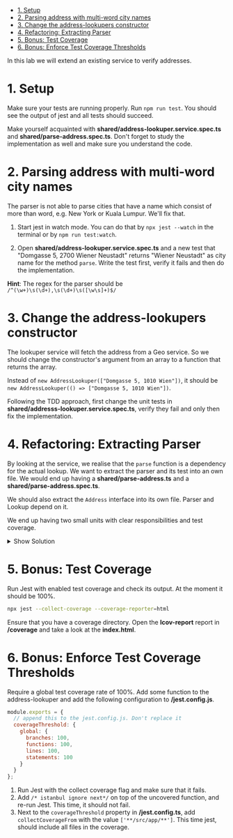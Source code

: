 - [1. Setup](#1-setup)
- [2. Parsing address with multi-word city names](#2-parsing-address-with-multi-word-city-names)
- [3. Change the address-lookupers constructor](#3-change-the-address-lookupers-constructor)
- [4. Refactoring: Extracting Parser](#4-refactoring-extracting-parser)
- [5. Bonus: Test Coverage](#5-bonus-test-coverage)
- [6. Bonus: Enforce Test Coverage Thresholds](#6-bonus-enforce-test-coverage-thresholds)

In this lab we will extend an existing service to verify addresses.

# 1. Setup

Make sure your tests are running properly. Run `npm run test`. You should see the output of jest and all tests should succeed.

Make yourself acquainted with **shared/address-lookuper.service.spec.ts** and **shared/parse-address.spec.ts**. Don't forget to study the implementation as well and make sure you understand the code.

# 2. Parsing address with multi-word city names

The parser is not able to parse cities that have a name which consist of more than word, e.g. New York or Kuala Lumpur. We'll fix that.

1. Start jest in watch mode. You can do that by `npx jest --watch` in the terminal or by `npm run test:watch`.

2. Open **shared/address-lookuper.service.spec.ts** and a new test that "Domgasse 5, 2700 Wiener Neustadt" returns "Wiener Neustadt" as city name for the method `parse`. Write the test first, verify it fails and then do the implementation.

**Hint**: The regex for the parser should be `/^(\w+)\s(\d+),\s(\d+)\s([\w\s]+)$/`

# 3. Change the address-lookupers constructor

The lookuper service will fetch the address from a Geo service. So we should change the constructor's argument from an array to a function that returns the array.

Instead of `new AddressLookuper(["Domgasse 5, 1010 Wien"])`, it should be `new AddressLookuper(() => ["Domgasse 5, 1010 Wien"])`.

Following the TDD approach, first change the unit tests in **shared/addresss-lookuper.service.spec.ts**, verify they fail and only then fix the implementation.

# 4. Refactoring: Extracting Parser

By looking at the service, we realise that the `parse` function is a dependency for the actual lookup. We want to extract the parser and its test into an own file. We would end up having a **shared/parse-address.ts** and a **shared/parse-address.spec.ts**.

We should also extract the `Address` interface into its own file. Parser and Lookup depend on it.

We end up having two small units with clear responsibilities and test coverage.

<details>
<summary>Show Solution</summary>

<p>The files are located in the <strong>./solutions/01-unit-tests-basics</strong> directory.</p>

</details>

# 5. Bonus: Test Coverage

Run Jest with enabled test coverage and check its output. At the moment it should be 100%.

```bash
npx jest --collect-coverage --coverage-reporter=html
```

Ensure that you have a coverage directory. Open the **lcov-report** report in **/coverage** and take a look at the **index.html**.

# 6. Bonus: Enforce Test Coverage Thresholds

Require a global test coverage rate of 100%. Add some function to the address-lookuper and add the following configuration to **/jest.config.js**.

```js
module.exports = {
  // append this to the jest.config.js. Don't replace it
  coverageThreshold: {
    global: {
      branches: 100,
      functions: 100,
      lines: 100,
      statements: 100
    }
  }
};
```

1. Run Jest with the collect coverage flag and make sure that it fails.
2. Add `/* istanbul ignore next*/` on top of the uncovered function, and re-run Jest. This time, it should not fail.
3. Next to the `coverageThreshold` property in **/jest.config.ts**, add `collectCoverageFrom` with the value `['**/src/app/**']`. This time jest, should include all files in the coverage.
